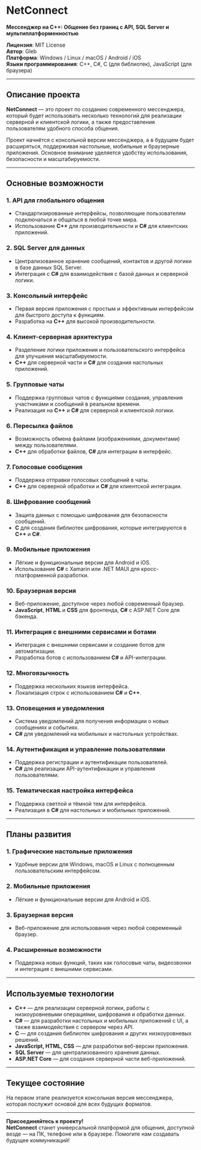 # **NetConnect**  
**Мессенджер на C++: Общение без границ с API, SQL Server и мультиплатформенностью**

**Лицензия**: MIT License  
**Автор**: Gleb  
**Платформа**: Windows / Linux / macOS / Android / iOS  
**Языки программирования**: C++, C#, C (для библиотек), JavaScript (для браузера)

---

## **Описание проекта**

**NetConnect** — это проект по созданию современного мессенджера, который будет использовать несколько технологий для реализации серверной и клиентской логики, а также предоставления пользователям удобного способа общения.

Проект начнётся с консольной версии мессенджера, а в будущем будет расширяться, поддерживая настольные, мобильные и браузерные приложения. Основное внимание уделяется удобству использования, безопасности и масштабируемости.

---

## **Основные возможности**

### **1. API для глобального общения**
- Стандартизированные интерфейсы, позволяющие пользователям подключаться и общаться в любой точке мира.
- Использование **C++** для производительности и **C#** для клиентских приложений.

### **2. SQL Server для данных**
- Централизованное хранение сообщений, контактов и другой логики в базе данных SQL Server.
- Интеграция с **C#** для взаимодействия с базой данных и серверной логики.

### **3. Консольный интерфейс**
- Первая версия приложения с простым и эффективным интерфейсом для быстрого доступа к функциям.
- Разработка на **C++** для высокой производительности.

### **4. Клиент-серверная архитектура**
- Разделение логики приложения и пользовательского интерфейса для улучшения масштабируемости.
- **C++** для серверной части и **C#** для создания настольных приложений.

### **5. Групповые чаты**
- Поддержка групповых чатов с функциями создания, управления участниками и сообщений в реальном времени.
- Реализация на **C++** и **C#** для серверной и клиентской логики.

### **6. Пересылка файлов**
- Возможность обмена файлами (изображениями, документами) между пользователями.
- **C++** для обработки файлов, **C#** для интеграции в интерфейс.

### **7. Голосовые сообщения**
- Поддержка отправки голосовых сообщений в чаты.
- **C++** для серверной обработки и **C#** для клиентской интеграции.

### **8. Шифрование сообщений**
- Защита данных с помощью шифрования для безопасности сообщений.
- **C** для создания библиотек шифрования, которые интегрируются в **C++** и **C#**.

### **9. Мобильные приложения**
- Лёгкие и функциональные версии для Android и iOS.
- Использование **C#** с Xamarin или .NET MAUI для кросс-платформенной разработки.

### **10. Браузерная версия**
- Веб-приложение, доступное через любой современный браузер.
- **JavaScript**, **HTML** и **CSS** для фронтенда, **C#** с ASP.NET Core для бэкенда.

### **11. Интеграция с внешними сервисами и ботами**
- Интеграция с внешними сервисами и создание ботов для автоматизации.
- Разработка ботов с использованием **C#** и API-интеграции.

### **12. Многоязычность**
- Поддержка нескольких языков интерфейса.
- Локализация строк с использованием **C#** и **C++**.

### **13. Оповещения и уведомления**
- Система уведомлений для получения информации о новых сообщениях и событиях.
- **C#** для уведомлений на мобильных и настольных устройствах.

### **14. Аутентификация и управление пользователями**
- Поддержка регистрации и аутентификации пользователей.
- **C#** для реализации API-аутентификации и управления пользователями.

### **15. Тематическая настройка интерфейса**
- Поддержка светлой и тёмной тем для интерфейса.
- Реализация в **C#** для настольных и мобильных приложений.

---

## **Планы развития**

### **1. Графические настольные приложения**
- Удобные версии для Windows, macOS и Linux с полноценным пользовательским интерфейсом.

### **2. Мобильные приложения**
- Лёгкие и функциональные версии для Android и iOS.

### **3. Браузерная версия**
- Веб-приложение для использования через любой современный браузер.

### **4. Расширенные возможности**
- Поддержка новых функций, таких как голосовые чаты, видеозвонки и интеграция с внешними сервисами.

---

## **Используемые технологии**

- **C++** — для реализации серверной логики, работы с низкоуровневыми операциями, шифрования и обработки данных.
- **C#** — для разработки настольных и мобильных приложений с UI, а также взаимодействия с сервером через API.
- **C** — для создания библиотек шифрования и других низкоуровневых решений.
- **JavaScript, HTML, CSS** — для разработки веб-версии приложения.
- **SQL Server** — для централизованного хранения данных.
- **ASP.NET Core** — для создания серверной части веб-приложений.

---

## **Текущее состояние**

На первом этапе реализуется консольная версия мессенджера, которая послужит основой для всех будущих форматов.

---

**Присоединяйтесь к проекту!**  
**NetConnect** станет универсальной платформой для общения, доступной везде — на ПК, телефоне или в браузере. Помогите нам создавать будущее коммуникаций!
